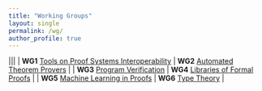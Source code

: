 ```yaml
---
title: "Working Groups"
layout: single
permalink: /wg/
author_profile: true
---
```

|||
| **WG1** [Tools on Proof Systems Interoperability](../wg1) | **WG2** [Automated Theorem Provers](../wg2) |
| **WG3** [Program Verification](../wg3) | **WG4** [Libraries of Formal Proofs](../wg6) |
| **WG5** [Machine Learning in Proofs](../wg5) | **WG6** [Type Theory](../wg6) |